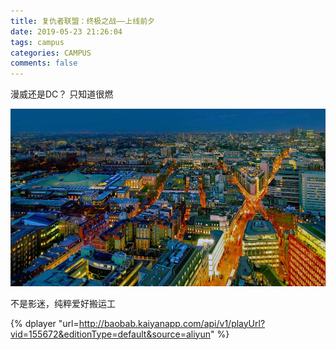 ```yaml
---
title: 复仇者联盟：终极之战——上线前夕
date: 2019-05-23 21:26:04
tags: campus 
categories: CAMPUS
comments: false 
---
```


漫威还是DC？ 只知道很燃

<!--more-->

![20190115](复仇者联盟：终极之战——上线前夕/image/20190115.jpg) 

不是影迷，纯粹爱好搬运工


{% dplayer "url=http://baobab.kaiyanapp.com/api/v1/playUrl?vid=155672&editionType=default&source=aliyun" %} 

